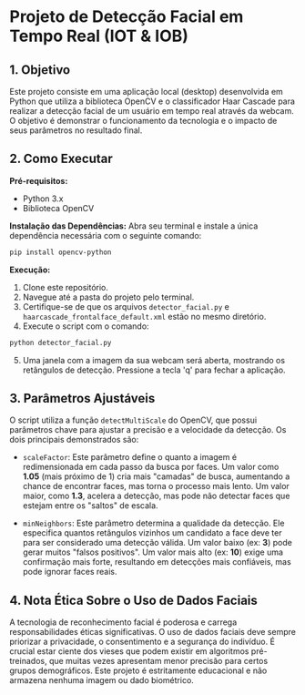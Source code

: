 # Projeto de Detecção Facial em Tempo Real (IOT & IOB)

## 1. Objetivo

Este projeto consiste em uma aplicação local (desktop) desenvolvida em Python que utiliza a biblioteca OpenCV e o classificador Haar Cascade para realizar a detecção facial de um usuário em tempo real através da webcam. O objetivo é demonstrar o funcionamento da tecnologia e o impacto de seus parâmetros no resultado final.

## 2. Como Executar

**Pré-requisitos:**
* Python 3.x
* Biblioteca OpenCV

**Instalação das Dependências:**
Abra seu terminal e instale a única dependência necessária com o seguinte comando:
```bash
pip install opencv-python
```

**Execução:**
1.  Clone este repositório.
2.  Navegue até a pasta do projeto pelo terminal.
3.  Certifique-se de que os arquivos `detector_facial.py` e `haarcascade_frontalface_default.xml` estão no mesmo diretório.
4.  Execute o script com o comando:
```bash
python detector_facial.py
```
5.  Uma janela com a imagem da sua webcam será aberta, mostrando os retângulos de detecção. Pressione a tecla 'q' para fechar a aplicação.

## 3. Parâmetros Ajustáveis

O script utiliza a função `detectMultiScale` do OpenCV, que possui parâmetros chave para ajustar a precisão e a velocidade da detecção. Os dois principais demonstrados são:

* `scaleFactor`: Este parâmetro define o quanto a imagem é redimensionada em cada passo da busca por faces. Um valor como **1.05** (mais próximo de 1) cria mais "camadas" de busca, aumentando a chance de encontrar faces, mas torna o processo mais lento. Um valor maior, como **1.3**, acelera a detecção, mas pode não detectar faces que estejam entre os "saltos" de escala.

* `minNeighbors`: Este parâmetro determina a qualidade da detecção. Ele especifica quantos retângulos vizinhos um candidato a face deve ter para ser considerado uma detecção válida. Um valor baixo (ex: **3**) pode gerar muitos "falsos positivos". Um valor mais alto (ex: **10**) exige uma confirmação mais forte, resultando em detecções mais confiáveis, mas pode ignorar faces reais.

## 4. Nota Ética Sobre o Uso de Dados Faciais

A tecnologia de reconhecimento facial é poderosa e carrega responsabilidades éticas significativas. O uso de dados faciais deve sempre priorizar a privacidade, o consentimento e a segurança do indivíduo. É crucial estar ciente dos vieses que podem existir em algoritmos pré-treinados, que muitas vezes apresentam menor precisão para certos grupos demográficos. Este projeto é estritamente educacional e não armazena nenhuma imagem ou dado biométrico.
